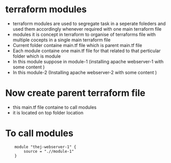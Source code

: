 # terraform modules
- terraform modules are used to segregate task in a seperate foleders and used them accordingly whenever required with one main terraform file 
- modules it is concept in terraform to organise of terraforms file with multiple cocepts in a single main terraform file 
- Current folder containe main.tf file which is parent main.tf file 
- Each module containe one main.tf file for that related to that perticular folder which is module 
- In this module suppose in module-1 (installing apache webserver-1 with some content )
- In this module-2 (Installing apache webserver-2 with some content )

# Now create parent  terraform file

- this main.tf file containe to call modules 
- it is located on top folder location 

# To call modules 

        module "thej-webserver-1" {
            source = ".//module-1"
        }
